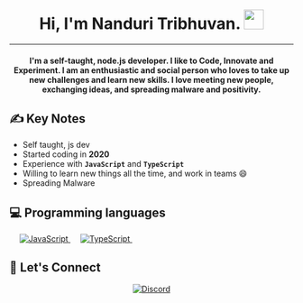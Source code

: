 <h1 align="center">Hi, I'm Nanduri Tribhuvan. <img src="https://media.giphy.com/media/hvRJCLFzcasrR4ia7z/giphy.gif" width="35"></h1>
<hr>
<h4 align="center">I'm a self-taught, node.js developer. I like to Code, Innovate and Experiment. I am an enthusiastic and social person who loves to take up new challenges and learn new skills. I love meeting new people, exchanging ideas, and spreading malware and positivity.</h4>

## ✍ Key Notes

- Self taught, js dev
- Started coding in **2020**
- Experience with **`JavaScript`** and **`TypeScript`**
- Willing to learn new things all the time, and work in teams 😄
- Spreading Malware

## 💻 Programming languages
<p align="left">
  &emsp;
  <a href="https://developer.mozilla.org/en-US/docs/Web/JavaScript" target="_blank"> 
     <img alt="JavaScript" src="https://img.shields.io/badge/JavaScript-F7DF1E?style=for-the-badge&logo=javascript&logoColor=white">
   </a> 
  &emsp; 
  <a href="https://www.tutorialspoint.com/typescript/index.htm" target="_blank"> 
    <img alt="TypeScript" src="https://img.shields.io/badge/TypeScript-007ACC?style=for-the-badge&logo=typescript&logoColor=white">
  </a> 
  &emsp;
</p>

## 🤝 Let's Connect

<p align="center">
  <a href="https://discord.com/users/1117036240231993445"><img src="https://img.shields.io/badge/Discord-7289DA?style=for-the-badge&logo=discord&logoColor=white" alt="Discord"/></a>
  <br/>
</p>
